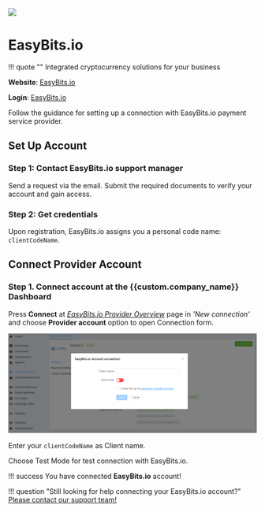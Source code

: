 <img src="https://static.openfintech.io/payment_providers/easybits/logo.svg?w=400" width="400px">

# EasyBits.io

!!! quote ""
    Integrated cryptocurrency solutions for your business

**Website**: [EasyBits.io](https://easybits.io)

**Login**: [EasyBits.io](https://easybits.io/trade/signin/)

Follow the guidance for setting up a connection with EasyBits.io payment service provider.

## Set Up Account

### Step 1: Contact EasyBits.io support manager

Send a request via the email. Submit the required documents to verify your account and gain access.

### Step 2: Get credentials

Upon registration, EasyBits.io assigns you a personal code name: `clientCodeName`.

## Connect Provider Account

### Step 1. Connect account at the {{custom.company_name}} Dashboard

Press **Connect** at [*EasyBits.io Provider Overview*]({{custom.dashboard_base_url}}connect-directory/payment-providers/easybits/general) page in *'New connection'* and choose **Provider account** option to open Connection form.

![Connect](images/provider-account.png)

Enter your `clientCodeName` as Client name.

Choose Test Mode for test connection with EasyBits.io.

!!! success
    You have connected **EasyBits.io** account!

!!! question "Still looking for help connecting your EasyBits.io account?"
    <!--email_off-->[Please contact our support team!](mailto:{{custom.support_email}})<!--/email_off-->
